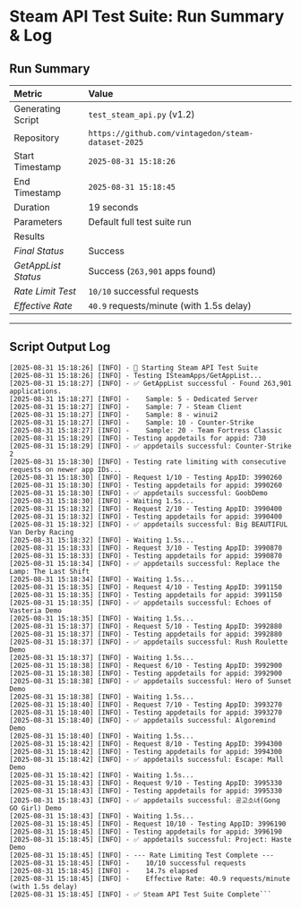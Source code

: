 # Steam API Test Suite: Run Summary & Log

## Run Summary

| Metric                | Value                                        |
| :-------------------- | :------------------------------------------- |
| Generating Script | `test_steam_api.py` (v1.2)                   |
| Repository | `https://github.com/vintagedon/steam-dataset-2025` |
| Start Timestamp | `2025-08-31 15:18:26`                        |
| End Timestamp | `2025-08-31 15:18:45`                        |
| Duration | 19 seconds                                   |
| Parameters | Default full test suite run                  |
| Results |                                              |
| _Final Status_        | Success                                      |
| _GetAppList Status_   | Success (`263,901` apps found)               |
| _Rate Limit Test_     | `10/10` successful requests                  |
| _Effective Rate_      | `40.9` requests/minute (with 1.5s delay)     |

---

## Script Output Log

```log
[2025-08-31 15:18:26] [INFO] - 🚀 Starting Steam API Test Suite
[2025-08-31 15:18:26] [INFO] - Testing ISteamApps/GetAppList...
[2025-08-31 15:18:27] [INFO] - ✅ GetAppList successful - Found 263,901 applications.
[2025-08-31 15:18:27] [INFO] -    Sample: 5 - Dedicated Server
[2025-08-31 15:18:27] [INFO] -    Sample: 7 - Steam Client
[2025-08-31 15:18:27] [INFO] -    Sample: 8 - winui2
[2025-08-31 15:18:27] [INFO] -    Sample: 10 - Counter-Strike
[2025-08-31 15:18:27] [INFO] -    Sample: 20 - Team Fortress Classic
[2025-08-31 15:18:29] [INFO] - Testing appdetails for appid: 730
[2025-08-31 15:18:29] [INFO] - ✅ appdetails successful: Counter-Strike 2
[2025-08-31 15:18:30] [INFO] - Testing rate limiting with consecutive requests on newer app IDs...
[2025-08-31 15:18:30] [INFO] - Request 1/10 - Testing AppID: 3990260
[2025-08-31 15:18:30] [INFO] - Testing appdetails for appid: 3990260
[2025-08-31 15:18:30] [INFO] - ✅ appdetails successful: GoobDemo
[2025-08-31 15:18:30] [INFO] - Waiting 1.5s...
[2025-08-31 15:18:32] [INFO] - Request 2/10 - Testing AppID: 3990400
[2025-08-31 15:18:32] [INFO] - Testing appdetails for appid: 3990400
[2025-08-31 15:18:32] [INFO] - ✅ appdetails successful: Big BEAUTIFUL Van Derby Racing
[2025-08-31 15:18:32] [INFO] - Waiting 1.5s...
[2025-08-31 15:18:33] [INFO] - Request 3/10 - Testing AppID: 3990870
[2025-08-31 15:18:33] [INFO] - Testing appdetails for appid: 3990870
[2025-08-31 15:18:34] [INFO] - ✅ appdetails successful: Replace the Lamp: The Last Shift
[2025-08-31 15:18:34] [INFO] - Waiting 1.5s...
[2025-08-31 15:18:35] [INFO] - Request 4/10 - Testing AppID: 3991150
[2025-08-31 15:18:35] [INFO] - Testing appdetails for appid: 3991150
[2025-08-31 15:18:35] [INFO] - ✅ appdetails successful: Echoes of Vasteria Demo
[2025-08-31 15:18:35] [INFO] - Waiting 1.5s...
[2025-08-31 15:18:37] [INFO] - Request 5/10 - Testing AppID: 3992880
[2025-08-31 15:18:37] [INFO] - Testing appdetails for appid: 3992880
[2025-08-31 15:18:37] [INFO] - ✅ appdetails successful: Rush Roulette Demo
[2025-08-31 15:18:37] [INFO] - Waiting 1.5s...
[2025-08-31 15:18:38] [INFO] - Request 6/10 - Testing AppID: 3992900
[2025-08-31 15:18:38] [INFO] - Testing appdetails for appid: 3992900
[2025-08-31 15:18:38] [INFO] - ✅ appdetails successful: Hero of Sunset Demo
[2025-08-31 15:18:38] [INFO] - Waiting 1.5s...
[2025-08-31 15:18:40] [INFO] - Request 7/10 - Testing AppID: 3993270
[2025-08-31 15:18:40] [INFO] - Testing appdetails for appid: 3993270
[2025-08-31 15:18:40] [INFO] - ✅ appdetails successful: Algoremind Demo
[2025-08-31 15:18:40] [INFO] - Waiting 1.5s...
[2025-08-31 15:18:42] [INFO] - Request 8/10 - Testing AppID: 3994300
[2025-08-31 15:18:42] [INFO] - Testing appdetails for appid: 3994300
[2025-08-31 15:18:42] [INFO] - ✅ appdetails successful: Escape: Mall Demo
[2025-08-31 15:18:42] [INFO] - Waiting 1.5s...
[2025-08-31 15:18:43] [INFO] - Request 9/10 - Testing AppID: 3995330
[2025-08-31 15:18:43] [INFO] - Testing appdetails for appid: 3995330
[2025-08-31 15:18:43] [INFO] - ✅ appdetails successful: 공고소녀(Gong GO Girl) Demo
[2025-08-31 15:18:43] [INFO] - Waiting 1.5s...
[2025-08-31 15:18:45] [INFO] - Request 10/10 - Testing AppID: 3996190
[2025-08-31 15:18:45] [INFO] - Testing appdetails for appid: 3996190
[2025-08-31 15:18:45] [INFO] - ✅ appdetails successful: Project: Haste Demo
[2025-08-31 15:18:45] [INFO] - --- Rate Limiting Test Complete ---
[2025-08-31 15:18:45] [INFO] -    10/10 successful requests
[2025-08-31 15:18:45] [INFO] -    14.7s elapsed
[2025-08-31 15:18:45] [INFO] -    Effective Rate: 40.9 requests/minute (with 1.5s delay)
[2025-08-31 15:18:45] [INFO] - ✅ Steam API Test Suite Complete```